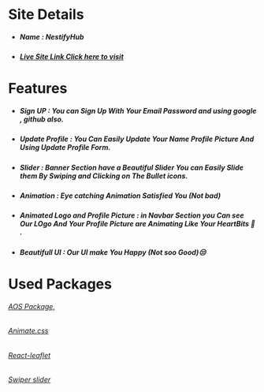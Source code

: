 
# Site Details

* #####  Name : NestifyHub
* ##### [Live Site Link Click here to visit](www.google.com)

# Features
* ##### __Sign UP :__ You can Sign Up With Your Email Password and using google , github also.
* ##### __Update Profile :__ You Can Easily Update Your Name Profile Picture And Using Update Profile Form.
* ##### __Slider :__ Banner Section have a  Beautiful Slider You can Easily Slide them By Swiping and Clicking on The Bullet icons.
* ##### __Animation :__ Eye catching Animation Satisfied You (Not bad)
* ##### __Animated Logo and Profile Picture :__ in Navbar Section you Can see Our LOgo And Your Profile Picture are Animating Like Your HeartBits 💓 .
* ##### __Beautifull UI :__ Our UI  make You Happy (Not soo Good)😒 

# Used Packages
 ###### [AOS Package,](https://www.npmjs.com/package/aos)
 ###### [ Animate.css](https://animate.style/)
 ###### [ React-leaflet](https://react-leaflet.js.org/)
 ###### [Swiper slider](https://swiperjs.com/)